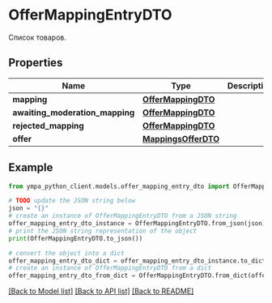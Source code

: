 # OfferMappingEntryDTO

Список товаров. 

## Properties

Name | Type | Description | Notes
------------ | ------------- | ------------- | -------------
**mapping** | [**OfferMappingDTO**](OfferMappingDTO.md) |  | [optional] 
**awaiting_moderation_mapping** | [**OfferMappingDTO**](OfferMappingDTO.md) |  | [optional] 
**rejected_mapping** | [**OfferMappingDTO**](OfferMappingDTO.md) |  | [optional] 
**offer** | [**MappingsOfferDTO**](MappingsOfferDTO.md) |  | [optional] 

## Example

```python
from ympa_python_client.models.offer_mapping_entry_dto import OfferMappingEntryDTO

# TODO update the JSON string below
json = "{}"
# create an instance of OfferMappingEntryDTO from a JSON string
offer_mapping_entry_dto_instance = OfferMappingEntryDTO.from_json(json)
# print the JSON string representation of the object
print(OfferMappingEntryDTO.to_json())

# convert the object into a dict
offer_mapping_entry_dto_dict = offer_mapping_entry_dto_instance.to_dict()
# create an instance of OfferMappingEntryDTO from a dict
offer_mapping_entry_dto_from_dict = OfferMappingEntryDTO.from_dict(offer_mapping_entry_dto_dict)
```
[[Back to Model list]](../README.md#documentation-for-models) [[Back to API list]](../README.md#documentation-for-api-endpoints) [[Back to README]](../README.md)



